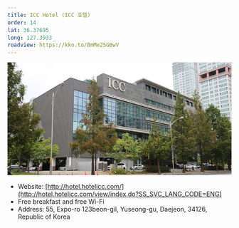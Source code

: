```yaml
---
title: ICC Hotel (ICC 호텔)
order: 14
lat: 36.37695
long: 127.3933
roadview: https://kko.to/BmMe25GBwV
---
```


![ICC Hotel](/assets/images/icc.jpg)
- Website: [http://hotel.hotelicc.com/](http://hotel.hotelicc.com/view/index.do?SS_SVC_LANG_CODE=ENG)
- Free breakfast and free Wi-Fi
- Address: 55, Expo-ro 123beon-gil, Yuseong-gu, Daejeon, 34126, Republic of Korea
